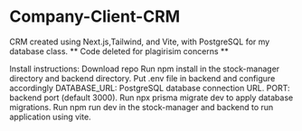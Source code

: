 # Company-Client-CRM
CRM created using Next.js,Tailwind, and Vite, with PostgreSQL for my database class. 
** Code deleted for plagirisim concerns ** 

Install instructions: 
Download repo
Run npm install in the stock-manager directory and backend directory. 
Put .env file in backend and configure accordingly
DATABASE_URL: PostgreSQL database connection URL.
PORT: backend port (default 3000).
Run npx prisma migrate dev to apply database migrations.
Run npm run dev in the stock-manager and backend to run application using vite. 

